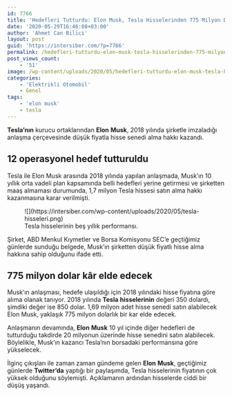```yaml
---
id: 7766
title: 'Hedefleri Tutturdu: Elon Musk, Tesla Hisselerinden 775 Milyon Dolar Gelir Elde Edecek'
date: '2020-05-29T16:46:08+03:00'
author: 'Ahmet Can Bilici'
layout: post
guid: 'https://intersiber.com/?p=7766'
permalink: /hedefleri-tutturdu-elon-musk-tesla-hisselerinden-775-milyon-dolar-gelir-elde-edecek/
post_views_count:
    - '51'
image: /wp-content/uploads/2020/05/hedefleri-tutturdu-elon-musk-tesla-hisselerinden-775-milyon-dolar-kar-elde-edecek.jpeg
categories:
    - 'Elektrikli Otomobil'
    - Genel
tags:
    - 'elon musk'
    - tesla
---
```


**Tesla’nın** kurucu ortaklarından **Elon** **Musk**, 2018 yılında şirketle imzaladığı anlaşma çerçevesinde düşük fiyatla hisse senedi alma hakkı kazandı.

## 12 operasyonel hedef tutturuldu

Tesla ile Elon Musk arasında 2018 yılında yapılan anlaşmada, Musk’ın 10 yıllık orta vadeli plan kapsamında belli hedefleri yerine getirmesi ve şirketten maaş almaması durumunda, 1,7 milyon Tesla hissesi satın alma hakkı kazanmasına karar verilmişti.

<figure class="wp-block-image size-large">![](https://intersiber.com/wp-content/uploads/2020/05/tesla-hisseleri.png)<figcaption>Tesla hisselerinin beş yıllık performansı.</figcaption></figure>Şirket, ABD Menkul Kıymetler ve Borsa Komisyonu SEC’e geçtiğimiz günlerde sunduğu belgede, Musk’ın şirketten düşük fiyatlı hisse alma hakkına sahip olduğunu ifade etti.

## 775 milyon dolar kâr elde edecek

Musk’ın anlaşması, hedefe ulaşıldığı için 2018 yılındaki hisse fiyatına göre alıma olanak tanıyor. 2018 yılında **Tesla** **hisselerinin** değeri 350 dolardı, şimdiki değer ise 850 dolar. 1,69 milyon adet hisse senedi satın alabilecek Elon Musk, yaklaşık 775 milyon dolarlık bir kar elde edecek.

Anlaşmanın devamında, **Elon** **Musk** 10 yıl içinde diğer hedefleri de tutturduğu takdirde 20 milyonun üzerinde hisse senedini satın alabilecek. Böylelikle, Musk’ın kazancı Tesla’nın borsadaki performansına göre yükselecek.

İlginç çıkışları ile zaman zaman gündeme gelen **Elon** **Musk**, geçtiğimiz günlerde **Twitter’da** yaptığı bir paylaşımda, Tesla hisselerinin fiyatının çok yüksek olduğunu söylemişti. Açıklamanın ardından hisselerde ciddi bir düşüş yaşandı.